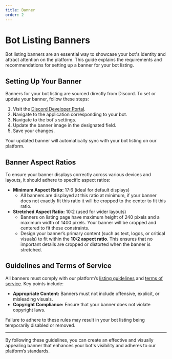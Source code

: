 ```yaml
---
title: Banner
order: 2
---
```


# Bot Listing Banners

Bot listing banners are an essential way to showcase your bot's identity and attract attention on the platform. This guide explains the requirements and recommendations for setting up a banner for your bot listing.

## Setting Up Your Banner

Banners for your bot listing are sourced directly from Discord. To set or update your banner, follow these steps:

1. Visit the [Discord Developer Portal](https://discord.dev).
2. Navigate to the application corresponding to your bot.
3. Navigate to the bot's settings.
4. Update the banner image in the designated field.
5. Save your changes.

Your updated banner will automatically sync with your bot listing on our platform.

## Banner Aspect Ratios

To ensure your banner displays correctly across various devices and layouts, it should adhere to specific aspect ratios:

- **Minimum Aspect Ratio:** 17:6 (ideal for default displays)
  - All banners are displayed at this ratio at minimum, if your banner does not exactly fit this ratio it will be cropped to the center to fit this ratio.
- **Stretched Aspect Ratio:** 10:2 (used for wider layouts)
  - Banners on listing page have maximum height of 240 pixels and a maximum width of 1400 pixels. Your banner will be cropped and centered to fit these constraints.
  - Design your banner’s primary content (such as text, logos, or critical visuals) to fit within the **10:2 aspect ratio**. This ensures that no important details are cropped or distorted when the banner is stretched.

## Guidelines and Terms of Service

All banners must comply with our platform’s [listing guidelines](#) and [terms of service](#). Key points include:

- **Appropriate Content:** Banners must not include offensive, explicit, or misleading visuals.
- **Copyright Compliance:** Ensure that your banner does not violate copyright laws.

Failure to adhere to these rules may result in your bot listing being temporarily disabled or removed.

---

By following these guidelines, you can create an effective and visually appealing banner that enhances your bot's visibility and adheres to our platform’s standards.
